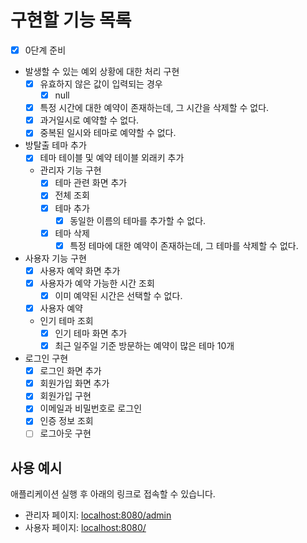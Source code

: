 # 구현할 기능 목록

- [x] 0단계 준비
- 발생할 수 있는 예외 상황에 대한 처리 구현
    - [x] 유효하지 않은 값이 입력되는 경우
        - [x] null
    - [x] 특정 시간에 대한 예약이 존재하는데, 그 시간을 삭제할 수 없다.
    - [x] 과거일시로 예약할 수 없다.
    - [x] 중복된 일시와 테마로 예약할 수 없다.
- 방탈출 테마 추가
    - [x] 테마 테이블 및 예약 테이블 외래키 추가
    - 관리자 기능 구현
        - [x] 테마 관련 화면 추가
        - [x] 전체 조회
        - [x] 테마 추가
            - [x] 동일한 이름의 테마를 추가할 수 없다.
        - [x] 테마 삭제
            - [x] 특정 테마에 대한 예약이 존재하는데, 그 테마를 삭제할 수 없다.
- 사용자 기능 구현
    - [x] 사용자 예약 화면 추가
    - [x] 사용자가 예약 가능한 시간 조회
        - [x] 이미 예약된 시간은 선택할 수 없다.
    - [x] 사용자 예약
    - 인기 테마 조회
        - [x] 인기 테마 화면 추가
        - [x] 최근 일주일 기준 방문하는 예약이 많은 테마 10개
- 로그인 구현
    - [x] 로그인 화면 추가
    - [x] 회원가입 화면 추가
    - [x] 회원가입 구현
    - [x] 이메일과 비밀번호로 로그인
    - [x] 인증 정보 조회
    - [ ] 로그아웃 구현

## 사용 예시

애플리케이션 실행 후 아래의 링크로 접속할 수 있습니다.

- 관리자 페이지: [localhost:8080/admin](http://localhost:8080/admin)
- 사용자 페이지: [localhost:8080/](http://localhost:8080/)

